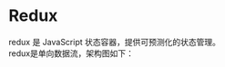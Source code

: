 # Redux
redux 是 JavaScript 状态容器，提供可预测化的状态管理。  
redux是单向数据流，架构图如下：  
<images src="../images/redux.png"></images>